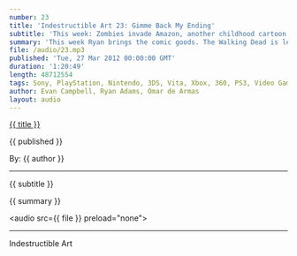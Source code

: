 ```yaml
---
number: 23
title: 'Indestructible Art 23: Gimme Back My Ending'
subtitle: 'This week: Zombies invade Amazon, another childhood cartoon gets slaughtered by Hollywood, Pit flys again, Journey is still amazing, and the masses rebel again Mass Effect 3'
summary: 'This week Ryan brings the comic goods. The Walking Dead is leading the charts on Amazon.com. Hollywood is killing another one of our childhood memories with Ninja Turtles. Image Comics hits a milestone. “Saga” by Brian K. Vaughn & Fiona Staples is one of Ryan favorite new books and everyone should read it. Evan and Omar mini-review “Kid Icarus Uprising”, “Resident Evil: Operation Raccoon City”, Saints Row 3 DLC “The Trouble with Clones”, and “Journey”. The group discusses what it means when Bioware gives in to fan outrage. Details are given on an upcoming Indestructible Art fan giveaway.'
file: /audio/23.mp3
published: 'Tue, 27 Mar 2012 00:00:00 GMT'
duration: '1:20:49'
length: 48712554
tags: Sony, PlayStation, Nintendo, 3DS, Vita, Xbox, 360, PS3, Video Games, Comics, Comicbooks, Games, Indestructible Art, Marvel, DC, SEN, PSN, Microsoft, Journey, Walking Dead, Kid Icarus, Saga, Resident Evil, Bioware, Mass Effect, Saints Row, Ninja Turtles
author: Evan Campbell, Ryan Adams, Omar de Armas
layout: audio
---
```


<a href="../episodes/{{ number }}.html" class='postTitleLink'><p class='postTitle'>{{ title }}</p></a>
<p class='postPublished'>{{ published }}</p>
<p class='postAuthor'>By: {{ author }}</p>
<hr>
{{ subtitle }}  
  
{{ summary }}  

<audio src={{ file }} preload="none"></audio>

- - -
Indestructible Art
